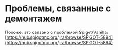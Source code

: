 # Проблемы, связанные с демонтажем

Похоже, это связано с проблемой Spigot/Vanilla: [https://hub.spigotmc.org/jira/browse/SPIGOT-5894](https://hub.spigotmc.org/jira/browse/SPIGOT-5894)

